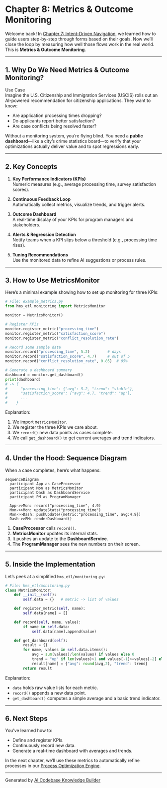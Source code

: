 # Chapter 8: Metrics & Outcome Monitoring

Welcome back! In [Chapter 7: Intent-Driven Navigation](07_intent_driven_navigation_.md), we learned how to guide users step-by-step through forms based on their goals. Now we’ll close the loop by measuring how well those flows work in the real world. This is **Metrics & Outcome Monitoring**.

---

## 1. Why Do We Need Metrics & Outcome Monitoring?

Use Case  
Imagine the U.S. Citizenship and Immigration Services (USCIS) rolls out an AI-powered recommendation for citizenship applications. They want to know:

- Are application processing times dropping?  
- Do applicants report better satisfaction?  
- Are case conflicts being resolved faster?

Without a monitoring system, you’re flying blind. You need a **public dashboard**—like a city’s crime statistics board—to verify that your optimizations actually deliver value and to spot regressions early.

---

## 2. Key Concepts

1. **Key Performance Indicators (KPIs)**  
   Numeric measures (e.g., average processing time, survey satisfaction scores).

2. **Continuous Feedback Loop**  
   Automatically collect metrics, visualize trends, and trigger alerts.

3. **Outcome Dashboard**  
   A real-time display of your KPIs for program managers and stakeholders.

4. **Alerts & Regression Detection**  
   Notify teams when a KPI slips below a threshold (e.g., processing time rises).

5. **Tuning Recommendations**  
   Use the monitored data to refine AI suggestions or process rules.

---

## 3. How to Use MetricsMonitor

Here’s a minimal example showing how to set up monitoring for three KPIs:

```python
# File: example_metrics.py
from hms_etl.monitoring import MetricsMonitor

monitor = MetricsMonitor()

# Register KPIs
monitor.register_metric("processing_time")
monitor.register_metric("satisfaction_score")
monitor.register_metric("conflict_resolution_rate")

# Record some sample data
monitor.record("processing_time", 5.2)        # days
monitor.record("satisfaction_score", 4.7)     # out of 5
monitor.record("conflict_resolution_rate", 0.85)  # 85%

# Generate a dashboard summary
dashboard = monitor.get_dashboard()
print(dashboard)
# -> {
#      "processing_time": {"avg": 5.2, "trend": "stable"},
#      "satisfaction_score": {"avg": 4.7, "trend": "up"},
#      ...
#    }
```

Explanation:  
1. We import `MetricsMonitor`.  
2. We register the three KPIs we care about.  
3. We `record()` new data points as cases complete.  
4. We call `get_dashboard()` to get current averages and trend indicators.

---

## 4. Under the Hood: Sequence Diagram

When a case completes, here’s what happens:

```mermaid
sequenceDiagram
  participant App as CaseProcessor
  participant Mon as MetricsMonitor
  participant Dash as DashboardService
  participant PM as ProgramManager

  App->>Mon: record("processing_time", 4.9)
  Mon->>Mon: updateStats("processing_time")
  Mon->>Dash: pushUpdate({metric:"processing_time", avg:4.9})
  Dash->>PM: renderDashboard()
```

1. **CaseProcessor** calls `record()`.  
2. **MetricsMonitor** updates its internal stats.  
3. It pushes an update to the **DashboardService**.  
4. The **ProgramManager** sees the new numbers on their screen.

---

## 5. Inside the Implementation

Let’s peek at a simplified `hms_etl/monitoring.py`:

```python
# File: hms_etl/monitoring.py
class MetricsMonitor:
    def __init__(self):
        self.data = {}   # metric -> list of values

    def register_metric(self, name):
        self.data[name] = []

    def record(self, name, value):
        if name in self.data:
            self.data[name].append(value)

    def get_dashboard(self):
        result = {}
        for name, values in self.data.items():
            avg = sum(values)/len(values) if values else 0
            trend = "up" if len(values)>1 and values[-1]>=values[-2] else "down"
            result[name] = {"avg": round(avg,2), "trend": trend}
        return result
```

Explanation:  
- `data` holds raw value lists for each metric.  
- `record()` appends a new data point.  
- `get_dashboard()` computes a simple average and a basic trend indicator.

---

## 6. Next Steps

You’ve learned how to:

- Define and register KPIs.  
- Continuously record new data.  
- Generate a real-time dashboard with averages and trends.

In the next chapter, we’ll use these metrics to automatically refine processes in our [Process Optimization Engine](09_process_optimization_engine_.md).

---

Generated by [AI Codebase Knowledge Builder](https://github.com/The-Pocket/Tutorial-Codebase-Knowledge)